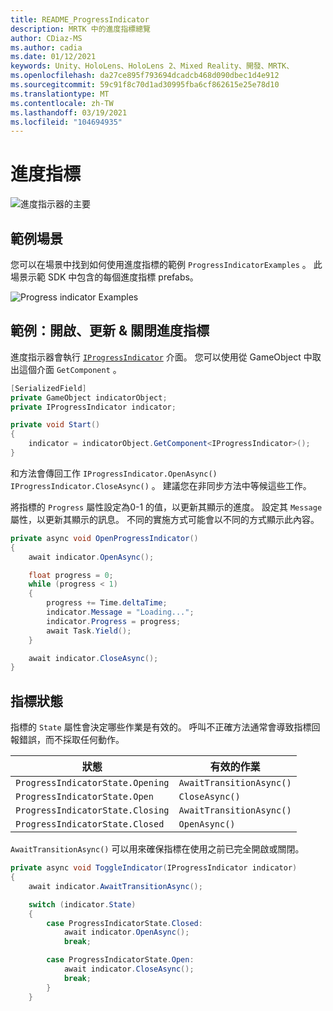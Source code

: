 ```yaml
---
title: README_ProgressIndicator
description: MRTK 中的進度指標總覽
author: CDiaz-MS
ms.author: cadia
ms.date: 01/12/2021
keywords: Unity、HoloLens、HoloLens 2、Mixed Reality、開發、MRTK、
ms.openlocfilehash: da27ce895f793694dcadcb468d090dbec1d4e912
ms.sourcegitcommit: 59c91f8c70d1ad30995fba6cf862615e25e78d10
ms.translationtype: MT
ms.contentlocale: zh-TW
ms.lasthandoff: 03/19/2021
ms.locfileid: "104694935"
---
```

# <a name="progress-indicators"></a>進度指標

![進度指示器的主要](Images/ProgressIndicator/MRTK_ProgressIndicator_Main.png)

## <a name="example-scene"></a>範例場景

您可以在場景中找到如何使用進度指標的範例 `ProgressIndicatorExamples` 。 此場景示範 SDK 中包含的每個進度指標 prefabs。

<img src="Images/ProgressIndicator/MRTK_ProgressIndicator_Examples.png" alt="Progress indicator Examples">

## <a name="example-open-update--close-a-progress-indicator"></a>範例：開啟、更新 & 關閉進度指標

進度指示器會執行 [`IProgressIndicator`](xref:Microsoft.MixedReality.Toolkit.UI.IProgressIndicator) 介面。 您可以使用從 GameObject 中取出這個介面 `GetComponent` 。

```c#
[SerializedField]
private GameObject indicatorObject;
private IProgressIndicator indicator;

private void Start()
{
    indicator = indicatorObject.GetComponent<IProgressIndicator>();
}
```

和方法會傳回工作 `IProgressIndicator.OpenAsync()` `IProgressIndicator.CloseAsync()` 。 [](xref:System.Threading.Tasks.Task) 建議您在非同步方法中等候這些工作。

將指標的 `Progress` 屬性設定為0-1 的值，以更新其顯示的進度。 設定其 `Message` 屬性，以更新其顯示的訊息。 不同的實施方式可能會以不同的方式顯示此內容。

```c#
private async void OpenProgressIndicator()
{
    await indicator.OpenAsync();

    float progress = 0;
    while (progress < 1)
    {
        progress += Time.deltaTime;
        indicator.Message = "Loading...";
        indicator.Progress = progress;
        await Task.Yield();
    }

    await indicator.CloseAsync();
}
```

## <a name="indicator-states"></a>指標狀態

指標的 `State` 屬性會決定哪些作業是有效的。 呼叫不正確方法通常會導致指標回報錯誤，而不採取任何動作。

狀態 | 有效的作業
--- | ---
`ProgressIndicatorState.Opening` | `AwaitTransitionAsync()`
`ProgressIndicatorState.Open` | `CloseAsync()`
`ProgressIndicatorState.Closing` | `AwaitTransitionAsync()`
`ProgressIndicatorState.Closed` | `OpenAsync()`

`AwaitTransitionAsync()` 可以用來確保指標在使用之前已完全開啟或關閉。

```c#
private async void ToggleIndicator(IProgressIndicator indicator)
{
    await indicator.AwaitTransitionAsync();

    switch (indicator.State)
    {
        case ProgressIndicatorState.Closed:
            await indicator.OpenAsync();
            break;

        case ProgressIndicatorState.Open:
            await indicator.CloseAsync();
            break;
        }
    }
```
